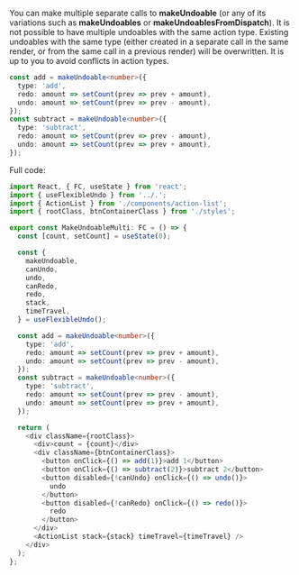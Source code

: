 You can make multiple separate calls to **makeUndoable** (or any of its variations such as **makeUndoables** or **makeUndoablesFromDispatch**). It is not possible to have multiple undoables with the same action type. Existing undoables with the same type (either created in a separate call in the same render, or from the same call in a previous render) will be overwritten. It is up to you to avoid conflicts in action types.

```typescript
const add = makeUndoable<number>({
  type: 'add',
  redo: amount => setCount(prev => prev + amount),
  undo: amount => setCount(prev => prev - amount),
});
const subtract = makeUndoable<number>({
  type: 'subtract',
  redo: amount => setCount(prev => prev - amount),
  undo: amount => setCount(prev => prev + amount),
});
```

Full code:

```typescript
import React, { FC, useState } from 'react';
import { useFlexibleUndo } from '../.';
import { ActionList } from './components/action-list';
import { rootClass, btnContainerClass } from './styles';

export const MakeUndoableMulti: FC = () => {
  const [count, setCount] = useState(0);

  const {
    makeUndoable,
    canUndo,
    undo,
    canRedo,
    redo,
    stack,
    timeTravel,
  } = useFlexibleUndo();

  const add = makeUndoable<number>({
    type: 'add',
    redo: amount => setCount(prev => prev + amount),
    undo: amount => setCount(prev => prev - amount),
  });
  const subtract = makeUndoable<number>({
    type: 'subtract',
    redo: amount => setCount(prev => prev - amount),
    undo: amount => setCount(prev => prev + amount),
  });

  return (
    <div className={rootClass}>
      <div>count = {count}</div>
      <div className={btnContainerClass}>
        <button onClick={() => add(1)}>add 1</button>
        <button onClick={() => subtract(2)}>subtract 2</button>
        <button disabled={!canUndo} onClick={() => undo()}>
          undo
        </button>
        <button disabled={!canRedo} onClick={() => redo()}>
          redo
        </button>
      </div>
      <ActionList stack={stack} timeTravel={timeTravel} />
    </div>
  );
};
```
